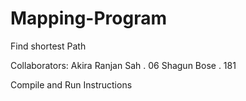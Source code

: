 # Mapping-Program
Find shortest Path 

Collaborators:
Akira Ranjan Sah . 06
Shagun Bose . 181


Compile and Run Instructions
